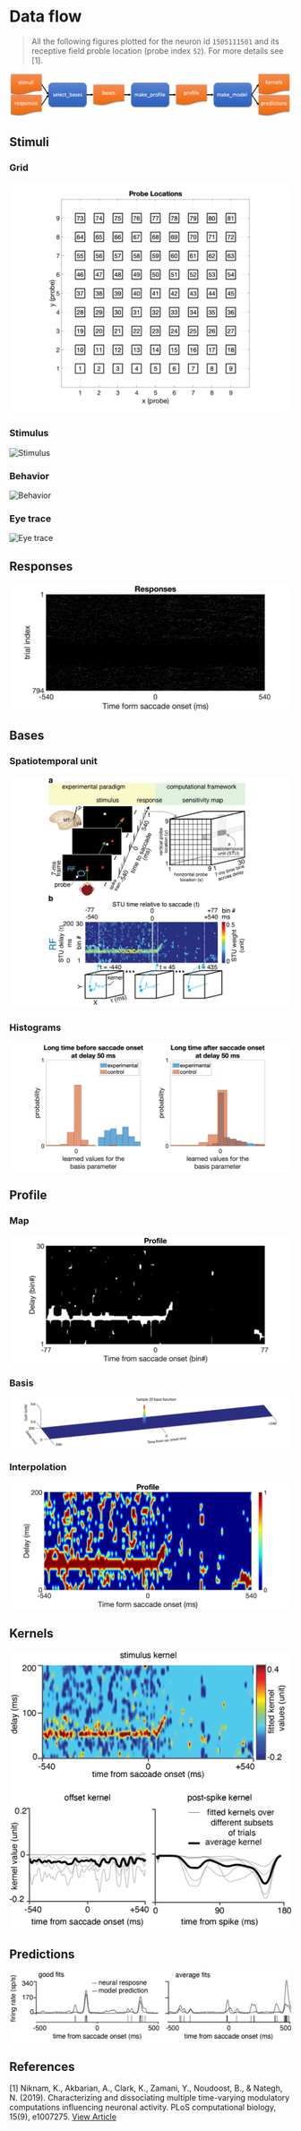 # Data flow
> All the following figures plotted for the neuron id `1505111501` and its receptive field proble location (probe index `52`). For more details see [1].

![Data flow](assets/figures/data-flow.png "Data flow")

## Stimuli
### Grid
![Grid](assets/figures/grid.png "Grid")
### Stimulus
![Stimulus](assets/figures/stimulus.gif "Stimulus")
### Behavior
![Behavior](assets/figures/behavior.gif "Behavior")
### Eye trace
![Eye trace](assets/figures/eye-trace.gif "Eye trace")
<!-- #### Data
![Stimuli](assets/figures/stimuli.png "Stimuli") -->
## Responses
![Responses](assets/figures/responses.png "Responses")
## Bases
### Spatiotemporal unit
![Bases cubes](assets/figures/bases-cubes.png "Bases cube")
### Histograms
![Bases hists](assets/figures/bases-hists.png "Bases hists")
## Profile
### Map
![Profile map](assets/figures/profile-map.png "Profile map")
### Basis
![Profile basis](assets/figures/profile-basis.png "Profile basis")
### Interpolation
![Profile interpolation](assets/figures/profile-interpolation.png "Profile interpolation")
## Kernels
![Kernels](assets/figures/kernels.png "Kernels")
## Predictions
![Predictions](assets/figures/predictions.png "Predictions")


## References
[1] Niknam, K., Akbarian, A., Clark, K., Zamani, Y., Noudoost, B., & Nategh, N. (2019). Characterizing and dissociating multiple time-varying modulatory computations influencing neuronal activity. PLoS computational biology, 15(9), e1007275. [View Article](https://journals.plos.org/ploscompbiol/article?id=10.1371/journal.pcbi.1007275)
